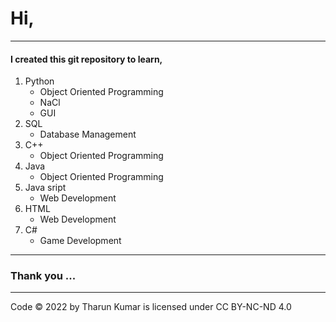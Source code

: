 # Hi,

---

#### I created this git repository to learn,

1. Python
    - Object Oriented Programming
    - NaCl
    - GUI
2. SQL
    - Database Management
3. C++
    - Object Oriented Programming
4. Java
    - Object Oriented Programming
5. Java sript
    - Web Development
6. HTML
    - Web Development
7. C#
    - Game Development 

---

### Thank you \.\.\.

---
Code © 2022 by Tharun Kumar is licensed under CC BY-NC-ND 4.0
